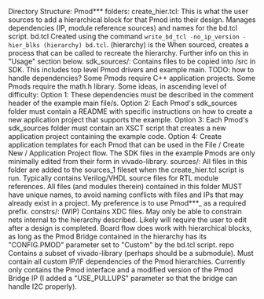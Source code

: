 Directory Structure:
	Pmod*** folders:
		create_hier.tcl:
			This is what the user sources to add a hierarchical block for that Pmod into their design.
			Manages dependencies (IP, module reference sources) and names for the bd.tcl script.
		bd.tcl
			Created using the command <code>write_bd_tcl -no_ip_version -hier_blks (hierarchy) bd.tcl</code>.
			(hierarchy) is the 
			When sourced, creates a process that can be called to recreate the hierarchy.
			Further info on this in "Usage" section below.
		sdk_sources/:
			Contains files to be copied into <app>/src in SDK. This includes top level Pmod drivers and example main.
			TODO: how to handle dependencies? Some Pmods require C++ application projects. Some Pmods require the math.h library.
			Some ideas, in ascending level of difficulty:
				Option 1: These dependencies must be described in the comment header of the example main file/s.
				Option 2: Each Pmod's sdk_sources folder must contain a README with specific instructions on how to create a new application project that supports the example.
				Option 3: Each Pmod's sdk_sources folder must contain an XSCT script that creates a new application project containing the example code.
				Option 4: Create application templates for each Pmod that can be used in the File / Create New / Application Project flow.
			The SDK files in the example Pmods are only minimally edited from their form in vivado-library.
		sources/:
			All files in this folder are added to the sources_1 fileset when the create_hier.tcl script is run.
			Typically contains Verilog/VHDL source files for RTL module references.
			All files (and modules therein) contained in this folder MUST have unique names, to avoid naming conflicts with files and IPs that may already exist in a project.
				My preference is to use Pmod***_ as a required prefix.
		constrs/: (WIP)
			Contains XDC files.
			May only be able to constrain nets internal to the hierarchy described.
			Likely will require the user to edit after a design is completed.
			Board flow does work with hierarchical blocks, as long as the Pmod Bridge contained in the hierarchy has its "CONFIG.PMOD" parameter set to "Custom" by the bd.tcl script.
	repo
		Contains a subset of vivado-library (perhaps should be a submodule).
		Must contain all custom IP/IF dependencies of the Pmod hierarchies.
		Currently only contains the Pmod interface and a modified version of the Pmod Bridge IP (I added a "USE_PULLUPS" parameter so that the bridge can handle I2C properly).
		